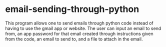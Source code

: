 # email-sending-through-python
This program allows one to send emails through python code instead of having to use the gmail app or website. The user can input an email to send from, an app password for that email created through instructions given from the code, an email to send to, and a file to attach in the email.
